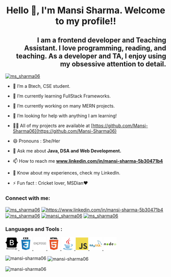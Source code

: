 
<h1 align="center">Hello 👋, I'm Mansi Sharma. Welcome to my profile!!</h1>
<h2 align="right">I am a frontend developer and Teaching Assistant.
I love programming, reading, and teaching.
As a developer and TA, I enjoy using my obsessive attention to detail.</h2>

<p align="left"> <a href="https://twitter.com/ms_sharma06" target="blank"><img src="https://img.shields.io/twitter/follow/ms_sharma06?logo=twitter&style=for-the-badge" alt="ms_sharma06" /></a> </p>

- 🏡 I’m a Btech, CSE student.

- 🌱 I’m currently learning FullStack Frameworks.

- 🔭 I’m currently working on many MERN projects.

- 🤝 I’m looking for help with anything I am learning!

- 👨‍💻 All of my projects are available at [https://github.com/Mansi-Sharma06](https://github.com/Mansi-Sharma06)

- 😄 Pronouns : She/Her

- 💬 Ask me about **Java, DSA and Web Development.**

- 📫 How to reach me **www.linkedin.com/in/mansi-sharma-5b30471b4**

- 📄 Know about my experiences, check my LinkedIn.

- ⚡ Fun fact : Cricket lover, MSDian❤️

<h3 align="left">Connect with me:</h3>
<p align="left">
<a href="https://twitter.com/ms_sharma06" target="blank"><img align="center" src="https://raw.githubusercontent.com/rahuldkjain/github-profile-readme-generator/master/src/images/icons/Social/twitter.svg" alt="ms_sharma06" height="30" width="40" /></a>
<a href="https://linkedin.com/in/https://www.linkedin.com/in/mansi-sharma-5b30471b4" target="blank"><img align="center" src="https://raw.githubusercontent.com/rahuldkjain/github-profile-readme-generator/master/src/images/icons/Social/linked-in-alt.svg" alt="https://www.linkedin.com/in/mansi-sharma-5b30471b4" height="30" width="40" /></a>
<a href="https://instagram.com/ms_sharma06" target="blank"><img align="center" src="https://raw.githubusercontent.com/rahuldkjain/github-profile-readme-generator/master/src/images/icons/Social/instagram.svg" alt="ms_sharma06" height="30" width="40" /></a>
<a href="https://www.leetcode.com/mansi_sharma06" target="blank"><img align="center" src="https://raw.githubusercontent.com/rahuldkjain/github-profile-readme-generator/master/src/images/icons/Social/leet-code.svg" alt="mansi_sharma06" height="30" width="40" /></a>
<a href="https://discord.gg/ms_sharma06" target="blank"><img align="center" src="https://raw.githubusercontent.com/rahuldkjain/github-profile-readme-generator/master/src/images/icons/Social/discord.svg" alt="ms_sharma06" height="30" width="40" /></a>
</p>

<h3 align="left"> <b>Languages and Tools : </b> </h3>
<p align="left"> <a href="https://getbootstrap.com" target="_blank" rel="noreferrer"> <img src="https://raw.githubusercontent.com/devicons/devicon/master/icons/bootstrap/bootstrap-plain-wordmark.svg" alt="bootstrap" width="40" height="40"/> </a> <a href="https://www.w3schools.com/css/" target="_blank" rel="noreferrer"> <img src="https://raw.githubusercontent.com/devicons/devicon/master/icons/css3/css3-original-wordmark.svg" alt="css3" width="40" height="40"/> </a> <a href="https://expressjs.com" target="_blank" rel="noreferrer"> <img src="https://raw.githubusercontent.com/devicons/devicon/master/icons/express/express-original-wordmark.svg" alt="express" width="40" height="40"/> </a> <a href="https://www.w3.org/html/" target="_blank" rel="noreferrer"> <img src="https://raw.githubusercontent.com/devicons/devicon/master/icons/html5/html5-original-wordmark.svg" alt="html5" width="40" height="40"/> </a> <a href="https://www.java.com" target="_blank" rel="noreferrer"> <img src="https://raw.githubusercontent.com/devicons/devicon/master/icons/java/java-original.svg" alt="java" width="40" height="40"/> </a> <a href="https://developer.mozilla.org/en-US/docs/Web/JavaScript" target="_blank" rel="noreferrer"> <img src="https://raw.githubusercontent.com/devicons/devicon/master/icons/javascript/javascript-original.svg" alt="javascript" width="40" height="40"/> </a> <a href="https://www.mysql.com/" target="_blank" rel="noreferrer"> <img src="https://raw.githubusercontent.com/devicons/devicon/master/icons/mysql/mysql-original-wordmark.svg" alt="mysql" width="40" height="40"/> </a> <a href="https://nodejs.org" target="_blank" rel="noreferrer"> <img src="https://raw.githubusercontent.com/devicons/devicon/master/icons/nodejs/nodejs-original-wordmark.svg" alt="nodejs" width="40" height="40"/> </a> </p>

<p><img align="left" src="https://github-readme-stats.vercel.app/api/top-langs?username=mansi-sharma06&show_icons=true&locale=en&layout=compact" alt="mansi-sharma06" /></p>

<p>&nbsp;<img align="center" src="https://github-readme-stats.vercel.app/api?username=mansi-sharma06&show_icons=true&locale=en" alt="mansi-sharma06" /></p>

<p><img align="center" src="https://github-readme-streak-stats.herokuapp.com/?user=mansi-sharma06&" alt="mansi-sharma06" /></p>
